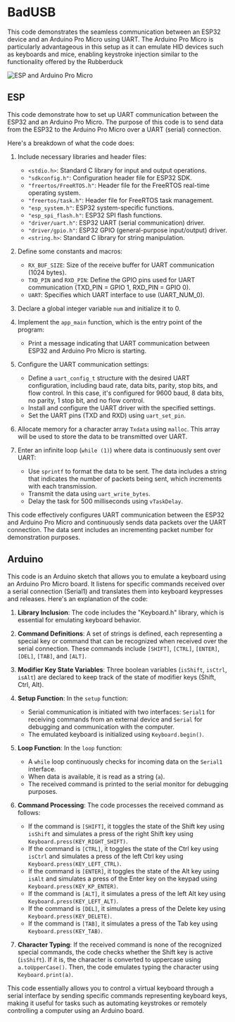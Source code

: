 # BadUSB

This code demonstrates the seamless communication between an ESP32 device and an Arduino Pro Micro using UART. The Arduino Pro Micro is particularly advantageous in this setup as it can emulate HID devices such as keyboards and mice, enabling keystroke injection similar to the functionality offered by the Rubberduck

![ESP and Arduino Pro Micro](https://raw.githubusercontent.com/proxytype/ZeroBro/main/Sections/UART%20-%20Arduino%20Pro%20Micro/badusb2.jpg)

## ESP
This code demonstrate how to set up UART communication between the ESP32 and an Arduino Pro Micro. The purpose of this code is to send data from the ESP32 to the Arduino Pro Micro over a UART (serial) connection.

Here's a breakdown of what the code does:

1. Include necessary libraries and header files:
   - `<stdio.h>`: Standard C library for input and output operations.
   - `"sdkconfig.h"`: Configuration header file for ESP32 SDK.
   - `"freertos/FreeRTOS.h"`: Header file for the FreeRTOS real-time operating system.
   - `"freertos/task.h"`: Header file for FreeRTOS task management.
   - `"esp_system.h"`: ESP32 system-specific functions.
   - `"esp_spi_flash.h"`: ESP32 SPI flash functions.
   - `"driver/uart.h"`: ESP32 UART (serial communication) driver.
   - `"driver/gpio.h"`: ESP32 GPIO (general-purpose input/output) driver.
   - `<string.h>`: Standard C library for string manipulation.

2. Define some constants and macros:
   - `RX_BUF_SIZE`: Size of the receive buffer for UART communication (1024 bytes).
   - `TXD_PIN` and `RXD_PIN`: Define the GPIO pins used for UART communication (TXD_PIN = GPIO 1, RXD_PIN = GPIO 0).
   - `UART`: Specifies which UART interface to use (UART_NUM_0).

3. Declare a global integer variable `num` and initialize it to 0.

4. Implement the `app_main` function, which is the entry point of the program:
   - Print a message indicating that UART communication between ESP32 and Arduino Pro Micro is starting.

5. Configure the UART communication settings:
   - Define a `uart_config_t` structure with the desired UART configuration, including baud rate, data bits, parity, stop bits, and flow control. In this case, it's configured for 9600 baud, 8 data bits, no parity, 1 stop bit, and no flow control.
   - Install and configure the UART driver with the specified settings.
   - Set the UART pins (TXD and RXD) using `uart_set_pin`.

6. Allocate memory for a character array `Txdata` using `malloc`. This array will be used to store the data to be transmitted over UART.

7. Enter an infinite loop (`while (1)`) where data is continuously sent over UART:
   - Use `sprintf` to format the data to be sent. The data includes a string that indicates the number of packets being sent, which increments with each transmission.
   - Transmit the data using `uart_write_bytes`.
   - Delay the task for 500 milliseconds using `vTaskDelay`.

This code effectively configures UART communication between the ESP32 and Arduino Pro Micro and continuously sends data packets over the UART connection. The data sent includes an incrementing packet number for demonstration purposes.

## Arduino
This code is an Arduino sketch that allows you to emulate a keyboard using an Arduino Pro Micro board. It listens for specific commands received over a serial connection (Serial1) and translates them into keyboard keypresses and releases. Here's an explanation of the code:

1. **Library Inclusion**: The code includes the "Keyboard.h" library, which is essential for emulating keyboard behavior.

2. **Command Definitions**: A set of strings is defined, each representing a special key or command that can be recognized when received over the serial connection. These commands include `[SHIFT]`, `[CTRL]`, `[ENTER]`, `[DEL]`, `[TAB]`, and `[ALT]`.

3. **Modifier Key State Variables**: Three boolean variables (`isShift`, `isCtrl`, `isAlt`) are declared to keep track of the state of modifier keys (Shift, Ctrl, Alt).

4. **Setup Function**: In the `setup` function:
   - Serial communication is initiated with two interfaces: `Serial1` for receiving commands from an external device and `Serial` for debugging and communication with the computer.
   - The emulated keyboard is initialized using `Keyboard.begin()`.

5. **Loop Function**: In the `loop` function:
   - A `while` loop continuously checks for incoming data on the `Serial1` interface.
   - When data is available, it is read as a string (`a`).
   - The received command is printed to the serial monitor for debugging purposes.

6. **Command Processing**: The code processes the received command as follows:
   - If the command is `[SHIFT]`, it toggles the state of the Shift key using `isShift` and simulates a press of the right Shift key using `Keyboard.press(KEY_RIGHT_SHIFT)`.
   - If the command is `[CTRL]`, it toggles the state of the Ctrl key using `isCtrl` and simulates a press of the left Ctrl key using `Keyboard.press(KEY_LEFT_CTRL)`.
   - If the command is `[ENTER]`, it toggles the state of the Alt key using `isAlt` and simulates a press of the Enter key on the keypad using `Keyboard.press(KEY_KP_ENTER)`.
   - If the command is `[ALT]`, it simulates a press of the left Alt key using `Keyboard.press(KEY_LEFT_ALT)`.
   - If the command is `[DEL]`, it simulates a press of the Delete key using `Keyboard.press(KEY_DELETE)`.
   - If the command is `[TAB]`, it simulates a press of the Tab key using `Keyboard.press(KEY_TAB)`.

7. **Character Typing**: If the received command is none of the recognized special commands, the code checks whether the Shift key is active (`isShift`). If it is, the character is converted to uppercase using `a.toUpperCase()`. Then, the code emulates typing the character using `Keyboard.print(a)`.

This code essentially allows you to control a virtual keyboard through a serial interface by sending specific commands representing keyboard keys, making it useful for tasks such as automating keystrokes or remotely controlling a computer using an Arduino board.
